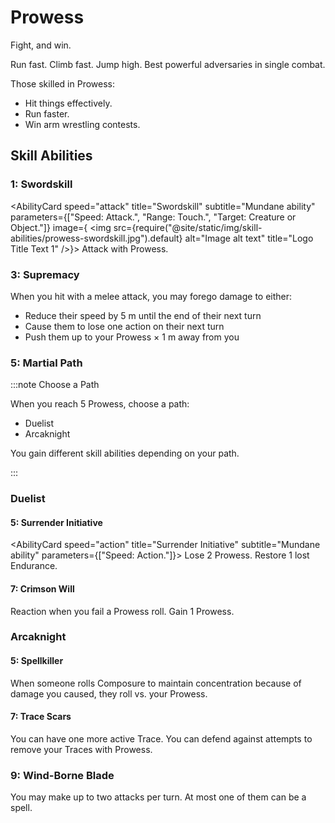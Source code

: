 # Prowess

Fight, and win.

Run fast. Climb fast. Jump high. Best powerful adversaries in single combat.

Those skilled in Prowess:

- Hit things effectively.
- Run faster.
- Win arm wrestling contests.

## Skill Abilities

### 1: Swordskill

<AbilityCard
speed="attack"
title="Swordskill"
subtitle="Mundane ability"
parameters={["Speed: Attack.", "Range: Touch.", "Target: Creature or Object."]}
image={
<img
src={require("@site/static/img/skill-abilities/prowess-swordskill.jpg").default}
alt="Image alt text"
title="Logo Title Text 1"
/>}>
Attack with Prowess.
</AbilityCard>

### 3: Supremacy

<AbilityCard
speed="enhancement"
title="Supremacy"
subtitle="Enhancement">
When you hit with a melee attack, you may forego damage to either:

<ul>
<li>Reduce their speed by 5 m until the end of their next turn</li>
<li>Cause them to lose one action on their next turn</li>
<li>Push them up to your Prowess × 1 m away from you</li>
</ul>
</AbilityCard>

### 5: Martial Path

:::note Choose a Path

When you reach 5 Prowess, choose a path:

- Duelist
- Arcaknight

You gain different skill abilities depending on your path.

:::

### Duelist

#### 5: Surrender Initiative

<AbilityCard
speed="action"
title="Surrender Initiative"
subtitle="Mundane ability"
parameters={["Speed: Action."]}>
Lose 2 Prowess. Restore 1 lost Endurance.
</AbilityCard>

#### 7: Crimson Will

<AbilityCard
speed="reaction"
title="Crimson Will"
subtitle="Mundane ability">
Reaction when you fail a Prowess roll. Gain 1 Prowess.
</AbilityCard>

### Arcaknight

#### 5: Spellkiller

<AbilityCard
speed="enhancement"
title="Spellkiller"
subtitle="Enhancement">
When someone rolls Composure to maintain concentration because of damage you caused, they roll vs. your Prowess.
</AbilityCard>

#### 7: Trace Scars

<AbilityCard
speed="enhancement"
title="Trace Scars"
subtitle="Enhancement">
You can have one more active Trace. You can defend against attempts to remove your Traces with Prowess.
</AbilityCard>

### 9: Wind-Borne Blade

<AbilityCard
speed="enhancement"
title="Wind-Borne Blade"
subtitle="Enhancement">
You may make up to two attacks per turn. At most one of them can be a spell.
</AbilityCard>
